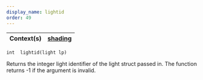 ```yaml
---
display_name: lightid
order: 49
---
```

| Context(s) | [shading](../contexts/shading.html) |
| --- | --- |

`int  lightid(light lp)`

Returns the integer light identifier of the light struct passed in. The function returns -1 if the argument is invalid.
